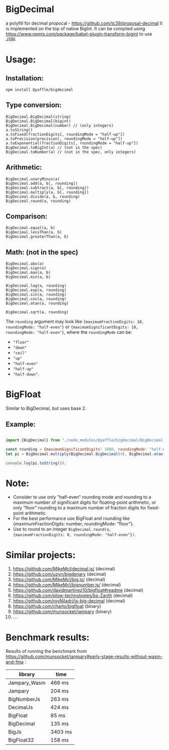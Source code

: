 # BigDecimal
a polyfill for decimal propocal - https://github.com/tc39/proposal-decimal
It is implemented on the top of native BigInt.
It can be compiled using https://www.npmjs.com/package/babel-plugin-transform-bigint to use JSBI.

# Usage:

## Installation:
`npm install @yaffle/bigdecimal`

## Type conversion:

    BigDecimal.BigDecimal(string)
    BigDecimal.BigDecimal(bigint)
    BigDecimal.BigDecimal(number) // (only integers)
    a.toString()
    a.toFixed(fractionDigits[, roundingMode = "half-up"])
    a.toPrecision(precision[, roundingMode = "half-up"])
    a.toExponential(fractionDigits[, roundingMode = "half-up"])
    BigDecimal.toBigInt(a) // (not in the spec)
    BigDecimal.toNumber(a) // (not in the spec, only integers)


## Arithmetic:

    BigDecimal.unaryMinus(a)
    BigDecimal.add(a, b[, rounding])
    BigDecimal.subtract(a, b[, rounding])
    BigDecimal.multiply(a, b[, rounding])
    BigDecimal.divide(a, b, rounding)
    BigDecimal.round(a, rounding)

## Comparison:

    BigDecimal.equal(a, b)
    BigDecimal.lessThan(a, b)
    BigDecimal.greaterThan(a, b)

## Math: (not in the spec)

    BigDecimal.abs(a)
    BigDecimal.sign(a)
    BigDecimal.max(a, b)
    BigDecimal.min(a, b)

    BigDecimal.log(a, rounding)
    BigDecimal.exp(a, rounding)
    BigDecimal.sin(a, rounding)
    BigDecimal.cos(a, rounding)
    BigDecimal.atan(a, rounding)

    BigDecimal.sqrt(a, rounding)

The `rounding` argument may look like `{maximumFractionDigits: 10, roundingMode: "half-even"}` or `{maximumSignificantDigits: 10, roundingMode: "half-even"}`,
where the `roundingMode` can be:
 * `"floor"`
 * `"down"`
 * `"ceil"`
 * `"up"`
 * `"half-even"`
 * `"half-up"`
 * `"half-down"`.

# BigFloat
Similar to BigDecimal, but uses base 2.

## Example:
```javascript

import {BigDecimal} from "./node_modules/@yaffle/bigdecimal/BigDecimal.js";

const rounding = {maximumSignificantDigits: 1000, roundingMode: "half-even"};
let pi = BigDecimal.multiply(BigDecimal.BigDecimal(4), BigDecimal.atan(BigDecimal.BigDecimal(1), rounding));

console.log(pi.toString());

```

# Note:
* Consider to use only "half-even" rounding mode and rounding to a maximum number of significant digits for floating-point arithmetic,
  or only "floor" rounding to a maximum number of fraction digits for fixed-point arithmetic.
* For the best performance use BigFloat and rounding like {maximumFractionDigits: number, roundingMode: "floor"}.
* Use to round to an integer `BigDecimal.round(a, {maximumFractionDigits: 0, roundingMode: "half-even"})`.


# Similar projects:
1. https://github.com/MikeMcl/decimal.js/ (decimal)
2. https://github.com/uzyn/bigdenary (decimal)
3. https://github.com/MikeMcl/big.js/ (decimal)
4. https://github.com/MikeMcl/bignumber.js/ (decimal)
5. https://github.com/davidmartinez10/bigfloat#readme (decimal)
6. https://github.com/plow-technologies/bs-Zarith (decimal)
7. https://github.com/royNiladri/js-big-decimal (decimal)
8. https://github.com/charto/bigfloat (binary)
9. https://github.com/munsocket/jampary (binary)
10. ...

# Benchmark results:

Results of running the benchmark from https://github.com/munsocket/jampary#early-stage-results-without-wasm-and-fma :

| library      | time    |
|--------------|---------|
| Jampary_Wasm | 466 ms  |
| Jampary      | 204 ms  |
| BigNumberJs  | 263 ms  |
| DecimalJs    | 424 ms  |
| BigFloat     | 85 ms   |
| BigDecimal   | 135 ms  |
| BigJs        | 3403 ms |
| BigFloat32   | 158 ms  |
